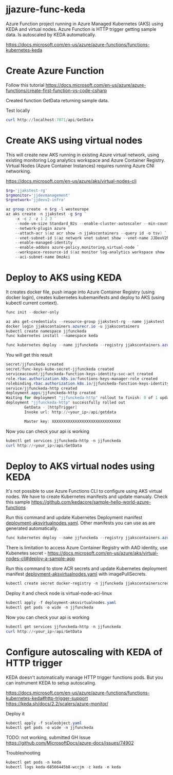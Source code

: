 # jjazure-func-keda

Azure Function project running in Azure Managed Kubernetes (AKS) using KEDA and virtual nodes.
Azure Function is HTTP trigger getting sample data. Is autoscaled by KEDA automatically.

https://docs.microsoft.com/en-us/azure/azure-functions/functions-kubernetes-keda

# Create Azure Function

Follow this tutorial https://docs.microsoft.com/en-us/azure/azure-functions/create-first-function-vs-code-csharp

Created function GetData returning sample data.

Test locally 

```powershell
curl http://localhost:7071/api/GetData
```

# Create AKS using virtual nodes

This will create new AKS running in existing Azure virtual network, using existing monitoring Log analytics workspace and Azure Container Registry. Virtual Nodes (Azure Container Instances) requires running Azure CNI networking.

https://docs.microsoft.com/en-us/azure/aks/virtual-nodes-cli

```powershell
$rg='jjakstest-rg'
$rgmonitor='jjdevmanagement'
$rgnetwork='jjdevv2-infra'

az group create -n $rg -l westeurope
az aks create -n jjakstest -g $rg `
    -x -c 2 -z 1 2 3 `
    --node-vm-size Standard_B2s --enable-cluster-autoscaler --min-count 1 --max-count 3 `
    --network-plugin azure `
    --attach-acr $(az acr show -n jjakscontainers --query id -o tsv) `
    --vnet-subnet-id $(az network vnet subnet show --vnet-name JJDevV2NetworkApp -g $rgnetwork -n DmzAks --query id -o tsv) `
    --enable-managed-identity `
    --enable-addons azure-policy,monitoring,virtual-node `
    --workspace-resource-id $(az monitor log-analytics workspace show -g $rgmonitor -n jjdev-analytics --query id -o tsv) `
    --aci-subnet-name DmzAci
```

# Deploy to AKS using KEDA

It creates docker file, push image into Azure Container Registry (using docker login), creates kubernetes kubemanifests and deploy to AKS (using kubectl current context).

```powershell
func init --docker-only

az aks get-credentials --resource-group jjakstest-rg --name jjakstest
docker login jjakscontainers.azurecr.io -u jjakscontainers
kubectl create namespace jjfunckeda
func kubernetes install --namespace keda

func kubernetes deploy --name jjfunckeda --registry jjakscontainers.azurecr.io --namespace jjfunckeda
```

You will get this result

```powershell
secret/jjfunckeda created
secret/func-keys-kube-secret-jjfunckeda created
serviceaccount/jjfunckeda-function-keys-identity-svc-act created
role.rbac.authorization.k8s.io/functions-keys-manager-role created
rolebinding.rbac.authorization.k8s.io/jjfunckeda-function-keys-identity-svc-act-functions-keys-manager-rolebinding created
service/jjfunckeda-http created
deployment.apps/jjfunckeda-http created
Waiting for deployment "jjfunckeda-http" rollout to finish: 0 of 1 updated replicas are available...
deployment "jjfunckeda-http" successfully rolled out
        GetData - [httpTrigger]
        Invoke url: http://<your_ip>/api/getdata

        Master key: XXXXXXXXXXXXXXXXXXXXXXXXXXXXXX
```

Now you can check your api is working

```powershell
kubectl get services jjfunckeda-http -n jjfunckeda
curl http://<your_ip>/api/GetData
```

# Deploy to AKS virtual nodes using KEDA 

It's not possible to use Azure Functions CLI to configure using AKS virtual nodes. We have to create Kubernetes manifests and update manualy.
Check this sample https://github.com/kedacore/sample-hello-world-azure-functions

Run this command and update Kubernetes Deployment manifest [deployment-aksvirtualnodes.yaml](deployment-aksvirtualnodes.yaml).
Other manifests you can use as are generated automatically.

```powershell
func kubernetes deploy --name jjfunckeda --registry jjakscontainers.azurecr.io --namespace jjfunckeda --dry-run
```

There is limitation to access Azure Container Registry with AAD identity, use Kubenetes secret - https://docs.microsoft.com/en-us/azure/aks/virtual-nodes-cli#deploy-a-sample-app

Run this command to store ACR secrets and update Kubernetes deployment manifest [deployment-aksvirtualnodes.yaml](deployment-aksvirtualnodes.yaml) with imagePullSecrets.

```powershell
kubectl create secret docker-registry -n jjfunckeda jjakscontainerscred --docker-server=jjakscontainers.azurecr.io --docker-username=jjakscontainers --docker-password=<your-pword>
```

Deploy it and check node is virtual-node-aci-linux

```powershell
kubectl apply -f deployment-aksvirtualnodes.yaml
kubectl get pods -o wide -n jjfunckeda
```

Now you can check your api is working

```powershell
kubectl get services jjfunckeda-http -n jjfunckeda
curl http://<your_ip>/api/GetData
```

# Configure autoscaling with KEDA of HTTP trigger

KEDA doesn't automatically manage HTTP trigger functions pods. But you can instrument KEDA to setup autoscaling.

https://docs.microsoft.com/en-us/azure/azure-functions/functions-kubernetes-keda#http-trigger-support
https://keda.sh/docs/2.2/scalers/azure-monitor/

Deploy it

```powershell
kubectl apply -f scaleobject.yaml
kubectl get pods -o wide -n jjfunckeda
```

TODO: not working, submitted GH Issue https://github.com/MicrosoftDocs/azure-docs/issues/74902

Troubleshooting

```powershell
kubectl get pods -n keda
kubectl logs keda-68566445b8-wccjm -c keda -n keda
```